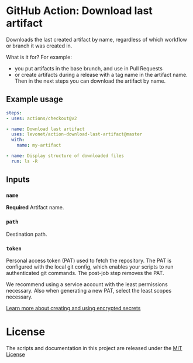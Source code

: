 # GitHub Action: Download last artifact

Downloads the last created artifact by name, regardless of which workflow or branch it was created in.

What is it for? For example:
- you put artifacts in the base brunch, and use in Pull Requests
- or create artifacts during a release with a tag name in the artifact name.
  Then in the next steps you can download the artifact by name.

## Example usage

```yml
steps:
- uses: actions/checkout@v2

- name: Download last artifact
  uses: levonet/action-download-last-artifact@master
  with:
    name: my-artifact

- name: Display structure of downloaded files
  run: ls -R
```

## Inputs

### `name`

**Required** Artifact name.

### `path`

Destination path.

### `token`

Personal access token (PAT) used to fetch the repository. The PAT is configured
with the local git config, which enables your scripts to run authenticated git
commands. The post-job step removes the PAT.

We recommend using a service account with the least permissions necessary.
Also when generating a new PAT, select the least scopes necessary.

[Learn more about creating and using encrypted secrets](https://help.github.com/en/actions/automating-your-workflow-with-github-actions/creating-and-using-encrypted-secrets)

# License

The scripts and documentation in this project are released under the [MIT License](LICENSE)
